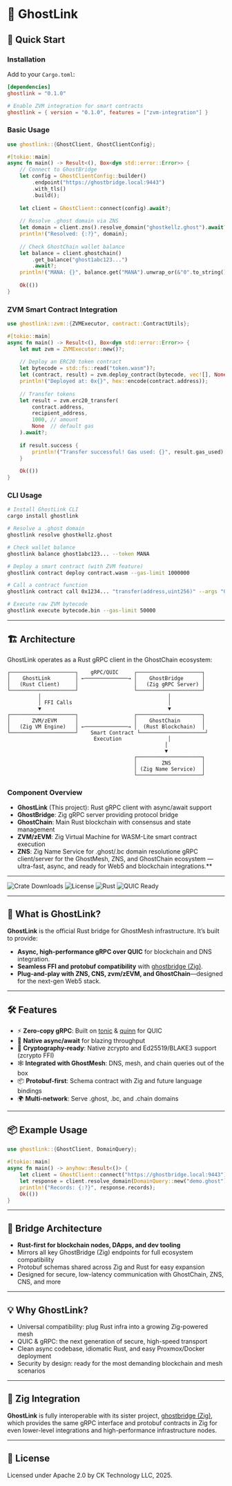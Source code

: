 # 👻️ GhostLink
## 🚀 Quick Start

### Installation

Add to your `Cargo.toml`:

```toml
[dependencies]
ghostlink = "0.1.0"

# Enable ZVM integration for smart contracts
ghostlink = { version = "0.1.0", features = ["zvm-integration"] }
```

### Basic Usage

```rust
use ghostlink::{GhostClient, GhostClientConfig};

#[tokio::main]
async fn main() -> Result<(), Box<dyn std::error::Error>> {
    // Connect to GhostBridge
    let config = GhostClientConfig::builder()
        .endpoint("https://ghostbridge.local:9443")
        .with_tls()
        .build();
    
    let client = GhostClient::connect(config).await?;
    
    // Resolve .ghost domain via ZNS
    let domain = client.zns().resolve_domain("ghostkellz.ghost").await?;
    println!("Resolved: {:?}", domain);
    
    // Check GhostChain wallet balance
    let balance = client.ghostchain()
        .get_balance("ghost1abc123...")
        .await?;
    println!("MANA: {}", balance.get("MANA").unwrap_or(&"0".to_string()));
    
    Ok(())
}
```

### ZVM Smart Contract Integration

```rust
use ghostlink::zvm::{ZVMExecutor, contract::ContractUtils};

#[tokio::main]
async fn main() -> Result<(), Box<dyn std::error::Error>> {
    let mut zvm = ZVMExecutor::new()?;
    
    // Deploy an ERC20 token contract
    let bytecode = std::fs::read("token.wasm")?;
    let (contract, result) = zvm.deploy_contract(bytecode, vec![], None).await?;
    println!("Deployed at: 0x{}", hex::encode(contract.address));
    
    // Transfer tokens
    let result = zvm.erc20_transfer(
        contract.address,
        recipient_address,
        1000, // amount
        None  // default gas
    ).await?;
    
    if result.success {
        println!("Transfer successful! Gas used: {}", result.gas_used);
    }
    
    Ok(())
}
```

### CLI Usage

```bash
# Install GhostLink CLI
cargo install ghostlink

# Resolve a .ghost domain
ghostlink resolve ghostkellz.ghost

# Check wallet balance
ghostlink balance ghost1abc123... --token MANA

# Deploy a smart contract (with ZVM feature)
ghostlink contract deploy contract.wasm --gas-limit 1000000

# Call a contract function
ghostlink contract call 0x1234... "transfer(address,uint256)" --args "0x5678...,1000"

# Execute raw ZVM bytecode
ghostlink execute bytecode.bin --gas-limit 50000
```

---

## 🏗️ Architecture

GhostLink operates as a Rust gRPC client in the GhostChain ecosystem:

```
┌─────────────────────┐    gRPC/QUIC     ┌─────────────────────┐
│    GhostLink        │ ←──────────────→ │    GhostBridge      │
│   (Rust Client)     │                  │   (Zig gRPC Server) │
└─────────────────────┘                  └─────────────────────┘
          │                                         │
          │ FFI Calls                               │ 
          ▼                                         ▼
┌─────────────────────┐                  ┌─────────────────────┐
│       ZVM/zEVM      │                  │    GhostChain       │
│   (Zig VM Engine)   │ ←──────────────→ │  (Rust Blockchain)  │
└─────────────────────┘    Smart Contract └─────────────────────┘
                            Execution               │
                                                   │
                                                   ▼
                                         ┌─────────────────────┐
                                         │        ZNS          │
                                         │ (Zig Name Service)  │
                                         └─────────────────────┘
```

### Component Overview

- **GhostLink** (This project): Rust gRPC client with async/await support
- **GhostBridge**: Zig gRPC server providing protocol bridge
- **GhostChain**: Main Rust blockchain with consensus and state management
- **ZVM/zEVM**: Zig Virtual Machine for WASM-Lite smart contract execution
- **ZNS**: Zig Name Service for .ghost/.bc domain resolutione gRPC client/server for the GhostMesh, ZNS, and GhostChain ecosystem — ultra-fast, async, and ready for Web5 and blockchain integrations.**

---

![Crate Downloads](https://img.shields.io/crates/d/ghostlink)
![License](https://img.shields.io/crates/l/ghostlink)
![Rust](https://img.shields.io/badge/Rust-2024-orange)
![QUIC Ready](https://img.shields.io/badge/QUIC-ready-blue)

---

## 🚀 What is GhostLink?

**GhostLink** is the official Rust bridge for GhostMesh infrastructure. It’s built to provide:

* **Async, high-performance gRPC over QUIC** for blockchain and DNS integration.
* **Seamless FFI and protobuf compatibility** with [ghostbridge (Zig)](https://github.com/ghostkellz/ghostbridge).
* **Plug-and-play with ZNS, CNS, zvm/zEVM, and GhostChain**—designed for the next-gen Web5 stack.

---

## 🛠️ Features

* ⚡ **Zero-copy gRPC**: Built on [tonic](https://github.com/hyperium/tonic) & [quinn](https://github.com/quinn-rs/quinn) for QUIC
* 🦀 **Native async/await** for blazing throughput
* 🔐 **Cryptography-ready**: Native zcrypto and Ed25519/BLAKE3 support (zcrypto FFI)
* 🕸️ **Integrated with GhostMesh**: DNS, mesh, and chain queries out of the box
* 📦 **Protobuf-first**: Schema contract with Zig and future language bindings
* 🌍 **Multi-network**: Serve .ghost, .bc, and .chain domains

---

## 📦 Example Usage

```rust
use ghostlink::{GhostClient, DomainQuery};

#[tokio::main]
async fn main() -> anyhow::Result<()> {
    let client = GhostClient::connect("https://ghostbridge.local:9443").await?;
    let response = client.resolve_domain(DomainQuery::new("demo.ghost"), &["A", "TXT"]).await?;
    println!("Records: {:?}", response.records);
    Ok(())
}
```

---

## 🌉 Bridge Architecture

* **Rust-first for blockchain nodes, DApps, and dev tooling**
* Mirrors all key GhostBridge (Zig) endpoints for full ecosystem compatibility
* Protobuf schemas shared across Zig and Rust for easy expansion
* Designed for secure, low-latency communication with GhostChain, ZNS, CNS, and more

---

## 💡 Why GhostLink?

* Universal compatibility: plug Rust infra into a growing Zig-powered mesh
* QUIC & gRPC: the next generation of secure, high-speed transport
* Clean async codebase, idiomatic Rust, and easy Proxmox/Docker deployment
* Security by design: ready for the most demanding blockchain and mesh scenarios

---

## 🔗 Zig Integration

**GhostLink** is fully interoperable with its sister project, [ghostbridge (Zig)](https://github.com/ghostkellz/ghostbridge), which provides the same gRPC interface and protobuf contracts in Zig for even lower-level integrations and high-performance infrastructure nodes.

---

## 📄 License

Licensed under Apache 2.0 by CK Technology LLC, 2025.

